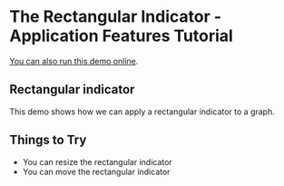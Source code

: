 <!--
 //////////////////////////////////////////////////////////////////////////////
 // @license
 // This demo file is part of yFiles for HTML 2.3.0.3.
 // Use is subject to license terms.
 //
 // Copyright (c) 2000-2020 by yWorks GmbH, Vor dem Kreuzberg 28,
 // 72070 Tuebingen, Germany. All rights reserved.
 //
 //////////////////////////////////////////////////////////////////////////////
-->
# The Rectangular Indicator - Application Features Tutorial

[You can also run this demo online](https://live.yworks.com/demos/03-tutorial-application-features/rectangular-indicator/index.html).

## Rectangular indicator

This demo shows how we can apply a rectangular indicator to a graph.

## Things to Try

- You can resize the rectangular indicator
- You can move the rectangular indicator
